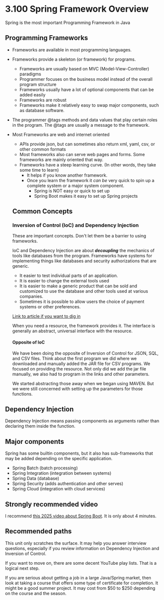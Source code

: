 # 3.100 Spring Framework Overview

Spring is the most important Programming Framework in Java

## Programming Frameworks

- Frameworks are available in most programming languages.
- Frameworks provide a skeleton (or framework) for programs. 
  - Frameworks are usually based on MVC (Model-View-Controller) paradigms 
  - Programmer focuses on the business model instead of the overall program structure
  - Frameworks usually have a lot of optional components that can be added easily
  - Frameworks are robust
  - Frameworks make it relatively easy to swap major components, such as database software.
- The programmer @tags methods and data values that play certain roles in the program.  The @tags are usually a message to the framework.
- Most Frameworks are web and internet oriented
  - APIs provide json, but can sometimes also return xml, yaml, csv, or other common formats
  - Most frameworks also can serve web pages and forms.  Some frameworks are mainly oriented that way.
  - Frameworks have a steep learning curve.  (In other words, they take some time to learn)
    - It helps if you know another framework.
    - Once you learn the framework it *can be* very quick to spin up a complete system or a major system component.
      - Spring is NOT easy or quick to set up
      - Spring Boot makes it easy to set up Spring projects
  
  ## Common Concepts

  ### Inversion of Control (IoC) and Dependency Injection

  These are important concepts.  Don't let them be a barrier to using frameworks.

  IoC and Dependency Injection are about ***decoupling*** the mechanics of tools like databases from the program.  Frameworks have systems for implementing things like databases and security authorizations that are generic.  
  
  * It easier to test individual parts of an application.  
  * It is easier to change the external tools used
  * It is easier to make a generic product that can be sold and customized to use the database and other tools used at various companies.
  * Sometimes it is possible to allow users the choice of payment systems or other preferences.


  [Link to article if you want to dig in](https://www.linkedin.com/pulse/inversion-control-ioc-design-principle-jahid-momin/)

  When you need a resource, the framework provides it.  The interface is generally an abstract, universal interface with the resource.

  #### Opposite of IoC

  We have been doing the opposite of Inversion of Control for JSON, SQL, and CSV files.  Think about the first program we did where we downloaded and manually added the JAR file for CSV programs.  We focused on providing the resource.  Not only did we add the jar file manually, we also had to program in the links and other parameters.

  We started abstracting those away when we began using MAVEN.  But we were still concerned with setting up the parameters for those functions.

## Dependency Injection

Dependency Injection means passing components as arguments rather than declaring them inside the function.

## Major components

Spring has some builtin components, but it also has sub-frameworks that may be added depending on the specific application.

* Spring Batch (batch processing)
* Spring Integration (integration between systems)
* Spring Data (database)
* Spring Security (adds authentication and other serves)
* Spring Cloud (integration with cloud services)


## Strongly recommended video

I recommend [this 2025 video about Spring Boot](https://www.youtube.com/watch?v=v73-ps01c5w).  It is only about 4 minutes.

## Recommended paths

This unit only scratches the surface.  It may help you answer interview questions, especially if you review information on Dependency Injection and Inversion of Control.

If you want to move on, there are some decent YouTube play lists.  That is a logical next step.

If you are serious about getting a job in a large Java/Spring market, then look at taking a course that offers some type of certificate for completion.  It might be a good summer project.  It may cost from $50 to $250 depending on the course and the season.